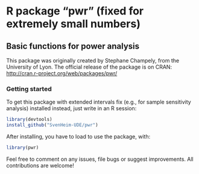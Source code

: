 # R package &ldquo;pwr&rdquo; (fixed for extremely small numbers)
## Basic functions for power analysis

This package was originally created by Stephane Champely, from the University of Lyon. The official release of the package is on CRAN: http://cran.r-project.org/web/packages/pwr/

### Getting started

To get this package with extended intervals fix (e.g., for sample sensitivity analysis) installed instead, just write in an R session:

```R
library(devtools)
install_github("SvenHeim-UDE/pwr")
```

After installing, you have to load to use the package, with:

```R
library(pwr)
```

Feel free to comment on any issues, file bugs or suggest improvements. All contributions are welcome!
